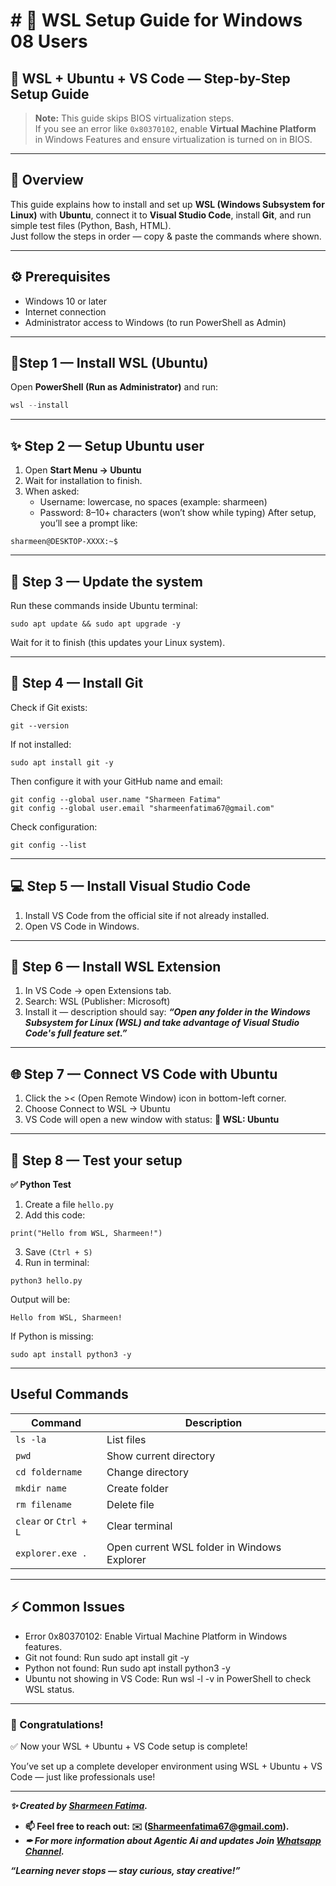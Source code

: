 # # 🐧 WSL Setup Guide for Windows 08 Users
## 🐧 WSL + Ubuntu + VS Code — Step-by-Step Setup Guide

> **Note:** This guide skips BIOS virtualization steps.  
> If you see an error like `0x80370102`, enable **Virtual Machine Platform** in Windows Features and ensure virtualization is turned on in BIOS.

---

## 🧩 Overview
This guide explains how to install and set up **WSL (Windows Subsystem for Linux)** with **Ubuntu**, connect it to **Visual Studio Code**, install **Git**, and run simple test files (Python, Bash, HTML).  
Just follow the steps in order — copy & paste the commands where shown.

---

## ⚙️ Prerequisites
- Windows 10 or later  
- Internet connection  
- Administrator access to Windows (to run PowerShell as Admin)

---

## 📝Step 1 — Install WSL (Ubuntu) 
Open **PowerShell (Run as Administrator)** and run:

```powershell
wsl --install
```

---

## ✨ Step 2 — Setup Ubuntu user
1. Open **Start Menu → Ubuntu**
2. Wait for installation to finish.
3. When asked:
    - Username: lowercase, no spaces (example: sharmeen)
    - Password: 8–10+ characters (won’t show while typing)
After setup, you’ll see a prompt like:
```
sharmeen@DESKTOP-XXXX:~$
```
---

## 🧰 Step 3 — Update the system
Run these commands inside Ubuntu terminal:
```
sudo apt update && sudo apt upgrade -y
```
Wait for it to finish (this updates your Linux system).

---

## 🌱 Step 4 — Install Git
Check if Git exists:
```
git --version
```
If not installed:
```
sudo apt install git -y
```
Then configure it with your GitHub name and email:
```
git config --global user.name "Sharmeen Fatima"
git config --global user.email "sharmeenfatima67@gmail.com"
```
Check configuration:
```
git config --list
```

---
## 💻 Step 5 — Install Visual Studio Code
1. Install VS Code from the official site if not already installed.
2. Open VS Code in Windows.

---

## 🔌 Step 6 — Install WSL Extension
1. In VS Code → open Extensions tab.
2. Search: WSL (Publisher: Microsoft)
3. Install it — description should say:
   ***“Open any folder in the Windows Subsystem for Linux (WSL) and take advantage of Visual Studio Code's full feature set.”***

---
## 🌐 Step 7 — Connect VS Code with Ubuntu
1. Click the >< (Open Remote Window) icon in bottom-left corner.
2. Choose Connect to WSL → Ubuntu
3. VS Code will open a new window with status:
   **💚 WSL: Ubuntu**

---

## 🧪 Step 8 — Test your setup
**✅ Python Test**
1. Create a file <code>hello.py</code>
2. Add this code:
```
print("Hello from WSL, Sharmeen!")
```
3. Save <code>(Ctrl + S)</code>
4. Run in terminal:
```
python3 hello.py
```
Output will be:
```
Hello from WSL, Sharmeen!
```
If Python is missing:
```
sudo apt install python3 -y
```

---
## Useful Commands

| Command               | Description                                 |
| --------------------- | ------------------------------------------- |
| `ls -la`              | List files                                  |
| `pwd`                 | Show current directory                      |
| `cd foldername`       | Change directory                            |
| `mkdir name`          | Create folder                               |
| `rm filename`         | Delete file                                 |
| `clear` or `Ctrl + L` | Clear terminal                              |
| `explorer.exe .`      | Open current WSL folder in Windows Explorer |

---

## ⚡ Common Issues

- Error 0x80370102: Enable Virtual Machine Platform in Windows features.
- Git not found: Run sudo apt install git -y
- Python not found: Run sudo apt install python3 -y
- Ubuntu not showing in VS Code: Run wsl -l -v in PowerShell to check WSL status.

---

### 💚 Congratulations!
✅ Now your WSL + Ubuntu + VS Code setup is complete!  

You’ve set up a complete developer environment using WSL + Ubuntu + VS Code — just like professionals use!

---
***✨ Created by [Sharmeen Fatima](https://github.com/sharmeen-fatima).***

- **📫 Feel free to reach out: **✉️ (Sharmeenfatima67@gmail.com).****
- ***✒ For more information about Agentic Ai and updates Join **[Whatsapp Channel](https://whatsapp.com/channel/0029VbAqY7w002TIRJYUHG3X).*****

***“Learning never stops — stay curious, stay creative!”***

